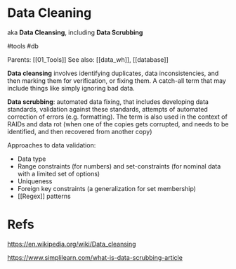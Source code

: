 # Data Cleaning

aka **Data Cleansing**, including **Data Scrubbing**

#tools #db

Parents: [[01_Tools]]
See also: [[data_wh]], [[database]]

**Data cleansing** involves identifying duplicates, data inconsistencies, and then marking them for verification, or fixing them. A catch-all term that may include things like simply ignoring bad data.

**Data scrubbing**: automated data fixing, that includes developing data standards, validation against these standards, attempts of automated correction of errors (e.g. formatting). The term is also used in the context of RAIDs and data rot (when one of the copies gets corrupted, and needs to be identified, and then recovered from another copy)

Approaches to data validation:
* Data type
* Range constraints (for numbers) and set-constraints (for nominal data with a limited set of options)
* Uniqueness
* Foreign key constraints (a generalization for set membership)
* [[Regex]] patterns

# Refs

https://en.wikipedia.org/wiki/Data_cleansing

https://www.simplilearn.com/what-is-data-scrubbing-article
